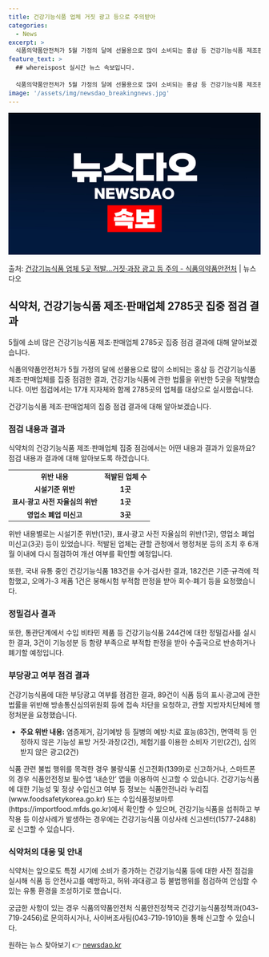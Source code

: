 ```yaml
---
title: 건강기능식품 업체 거짓 광고 등으로 주의받아
categories:
  - News
excerpt: >
  식품의약품안전처가 5월 가정의 달에 선물용으로 많이 소비되는 홍삼 등 건강기능식품 제조판매업체를 집중 점검한…
feature_text: >
  ## whereispost 실시간 뉴스 속보입니다.

  식품의약품안전처가 5월 가정의 달에 선물용으로 많이 소비되는 홍삼 등 건강기능식품 제조판매업체를 집중 점검한…
image: '/assets/img/newsdao_breakingnews.jpg'
---
```


![뉴스다오 속보](/assets/img/newsdao_breakingnews.jpg)

<p>출처: <a href="https://newsdao.kr/3728" rel="dofollow">건강기능식품 업체 5곳 적발…거짓·과장 광고 등 주의 - 식품의약품안전처</a> | 뉴스다오</p>

<h2 data-ke-size="size26">식약처, 건강기능식품 제조·판매업체 2785곳 집중 점검 결과</h2>
<p data-ke-size="size16">5월에 소비 많은 건강기능식품 제조·판매업체 2785곳 집중 점검 결과에 대해 알아보겠습니다.</p>
<p data-ke-size="size16">식품의약품안전처가 5월 가정의 달에 선물용으로 많이 소비되는 홍삼 등 건강기능식품 제조·판매업체를 집중 점검한 결과, 건강기능식품에 관한 법률을 위반한 5곳을 적발했습니다. 이번 점검에서는 17개 지자체와 함께 2785곳의 업체를 대상으로 실시했습니다. </p>
<p data-ke-size="size16">건강기능식품 제조·판매업체의 집중 점검 결과에 대해 알아보겠습니다.</p>

<h3 data-ke-size="size24">점검 내용과 결과</h3>
<p data-ke-size="size16">식약처의 건강기능식품 제조·판매업체 집중 점검에서는 어떤 내용과 결과가 있을까요? 점검 내용과 결과에 대해 알아보도록 하겠습니다.</p>

<table>
	<tr>
		<td style="text-align: center; height: 17px;"><b>위반 내용</b></td>
		<td style="text-align: center; height: 17px;"><b>적발된 업체 수</b></td>
	</tr>
	<tr>
		<td style="text-align: center; height: 17px;"><b>시설기준 위반</b></td>
		<td style="text-align: center; height: 17px;"><b>1곳</b></td>
	</tr>
	<tr>
		<td style="text-align: center; height: 17px;"><b>표시·광고 사전 자율심의 위반</b></td>
		<td style="text-align: center; height: 17px;"><b>1곳</b></td>
	</tr>
	<tr>
		<td style="text-align: center; height: 17px;"><b>영업소 폐업 미신고</b></td>
		<td style="text-align: center; height: 17px;"><b>3곳</b></td>
	</tr>
</table>
<p data-ke-size="size16">위반 내용별로는 시설기준 위반(1곳), 표시·광고 사전 자율심의 위반(1곳), 영업소 폐업 미신고(3곳) 등이 있었습니다. 적발된 업체는 관할 관청에서 행정처분 등의 조치 후 6개월 이내에 다시 점검하여 개선 여부를 확인할 예정입니다.</p>
<p data-ke-size="size16">또한, 국내 유통 중인 건강기능식품 183건을 수거·검사한 결과, 182건은 기준·규격에 적합했고, 오메가-3 제품 1건은 붕해시험 부적합 판정을 받아 회수·폐기 등을 요청했습니다.</p>

<h3 data-ke-size="size24">정밀검사 결과</h3>
<p data-ke-size="size16">또한, 통관단계에서 수입 비타민 제품 등 건강기능식품 244건에 대한 정밀검사를 실시한 결과, 3건이 기능성분 등 함량 부족으로 부적합 판정을 받아 수출국으로 반송하거나 폐기할 예정입니다. </p>

<h3 data-ke-size="size24">부당광고 여부 점검 결과</h3>
<p data-ke-size="size16">건강기능식품에 대한 부당광고 여부를 점검한 결과, 89건이 식품 등의 표시·광고에 관한 법률을 위반해 방송통신심의위원회 등에 접속 차단을 요청하고, 관할 지방자치단체에 행정처분을 요청했습니다. </p>
<ul data-ke-size="size16">
	<li><b>주요 위반 내용:</b> 염증제거, 감기예방 등 질병의 예방·치료 효능(83건), 면역력 등 인정하지 않은 기능성 표방 거짓·과장(2건), 체험기를 이용한 소비자 기만(2건), 심의받지 않은 광고(2건)</li>
</ul>

<p data-ke-size="size16">식품 관련 불법 행위를 목격한 경우 불량식품 신고전화(1399)로 신고하거나, 스마트폰의 경우 식품안전정보 필수앱 ‘내손안’ 앱을 이용하여 신고할 수 있습니다. 건강기능식품에 대한 기능성 및 정상 수입신고 여부 등 정보는 식품안전나라 누리집(www.foodsafetykorea.go.kr) 또는 수입식품정보마루(https://importfood.mfds.go.kr)에서 확인할 수 있으며, 건강기능식품을 섭취하고 부작용 등 이상사례가 발생하는 경우에는 건강기능식품 이상사례 신고센터(1577-2488)로 신고할 수 있습니다.</p>

<h3 data-ke-size="size24">식약처의 대응 및 안내</h3>
<p data-ke-size="size16">식약처는 앞으로도 특정 시기에 소비가 증가하는 건강기능식품 등에 대한 사전 점검을 실시해 식품 등 안전사고를 예방하고, 허위·과대광고 등 불법행위를 점검하여 안심할 수 있는 유통 환경을 조성하기로 했습니다.</p>
<p data-ke-size="size16">궁금한 사항이 있는 경우 식품의약품안전처 식품안전정책국 건강기능식품정책과(043-719-2456)로 문의하시거나, 사이버조사팀(043-719-1910)을 통해 신고할 수 있습니다.</p>

<p data-ke-size="size16"></p> 

원하는 뉴스 찾아보기 👉 <a href="https://newsdao.kr" rel="dofollow">newsdao.kr</a>


